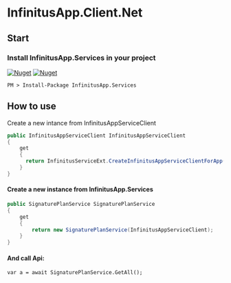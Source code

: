 # InfinitusApp.Client.Net

## Start
### Install InfinitusApp.Services in your project
[![Nuget](https://img.shields.io/nuget/dt/InfinitusApp.Services)](https://www.nuget.org/packages/InfinitusApp.Services)
[![Nuget](https://img.shields.io/nuget/v/InfinitusApp.Services)](https://www.nuget.org/packages/InfinitusApp.Services)

```npm
PM > Install-Package InfinitusApp.Services
```

## How to use

Create a new intance from InfinitusAppServiceClient

``` csharp
public InfinitusAppServiceClient InfinitusAppServiceClient 
{ 
    get 
    { 
      return InfinitusServiceExt.CreateInfinitusAppServiceClientForApp("Yout AppId", "Yout AppSecret", "You ClientId"); 
    } 
}
```

#### Create a new instance from InfinitusApp.Services

```csharp
public SignaturePlanService SignaturePlanService 
{ 
    get 
    { 
        return new SignaturePlanService(InfinitusAppServiceClient); 
    }
}
```
#### And call Api:

````
var a = await SignaturePlanService.GetAll();
````

